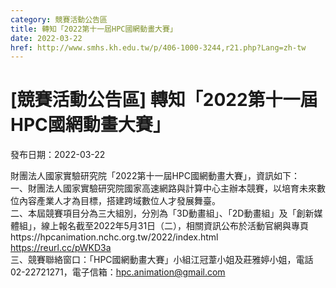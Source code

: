 ```yaml
---
category: 競賽活動公告區
title: 轉知「2022第十一屆HPC國網動畫大賽」
date: 2022-03-22
href: http://www.smhs.kh.edu.tw/p/406-1000-3244,r21.php?Lang=zh-tw
---
```


# [競賽活動公告區] 轉知「2022第十一屆HPC國網動畫大賽」

發布日期：2022-03-22

財團法人國家實驗研究院「2022第十一屆HPC國網動畫大賽」，資訊如下：  
一、財團法人國家實驗研究院國家高速網路與計算中心主辦本競賽，以培育未來數位內容產業人才為目標，搭建跨域數位人才發展舞臺。  
二、本屆競賽項目分為三大組別，分別為「3D動畫組」、「2D動畫組」及「創新媒體組」，線上報名截至2022年5月31日（二），相關資訊公布於活動官網與專頁https://hpcanimation.nchc.org.tw/2022/index.html  
https://reurl.cc/pWKD3a  
三、競賽聯絡窗口：「HPC國網動畫大賽」小組江冠葦小姐及莊雅婷小姐，電話02-22721271，電子信箱：hpc.animation@gmail.com

